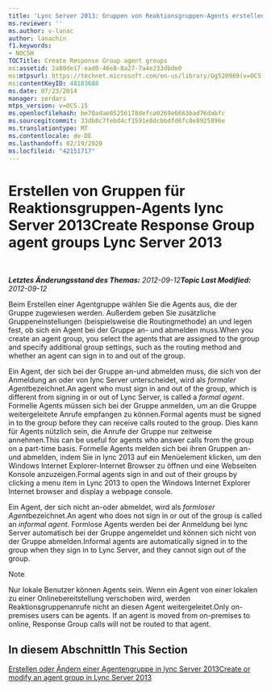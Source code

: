 ```yaml
---
title: 'Lync Server 2013: Gruppen von Reaktionsgruppen-Agents erstellen'
ms.reviewer: ''
ms.author: v-lanac
author: lanachin
f1.keywords:
- NOCSH
TOCTitle: Create Response Group agent groups
ms:assetid: 2a80de17-ead0-46e8-8a27-7a4e233dbde0
ms:mtpsurl: https://technet.microsoft.com/en-us/library/Gg520969(v=OCS.15)
ms:contentKeyID: 48183688
ms.date: 07/23/2014
manager: serdars
mtps_version: v=OCS.15
ms.openlocfilehash: be70adae85256178defca0269e6663bad76dabfc
ms.sourcegitcommit: 33db8c7febd4cf1591e8dcbbdfd6fc8e8925896e
ms.translationtype: MT
ms.contentlocale: de-DE
ms.lasthandoff: 02/19/2020
ms.locfileid: "42151717"
---
```

<div data-xmlns="http://www.w3.org/1999/xhtml">

<div class="topic" data-xmlns="http://www.w3.org/1999/xhtml" data-msxsl="urn:schemas-microsoft-com:xslt" data-cs="http://msdn.microsoft.com/">

<div data-asp="https://msdn2.microsoft.com/asp">

# <a name="create-response-group-agent-groups-lync-server-2013"></a><span data-ttu-id="20f24-102">Erstellen von Gruppen für Reaktionsgruppen-Agents lync Server 2013</span><span class="sxs-lookup"><span data-stu-id="20f24-102">Create Response Group agent groups Lync Server 2013</span></span>

</div>

<div id="mainSection">

<div id="mainBody">

<span> </span>

<span data-ttu-id="20f24-103">_**Letztes Änderungsstand des Themas:** 2012-09-12_</span><span class="sxs-lookup"><span data-stu-id="20f24-103">_**Topic Last Modified:** 2012-09-12_</span></span>

<span data-ttu-id="20f24-104">Beim Erstellen einer Agentgruppe wählen Sie die Agents aus, die der Gruppe zugewiesen werden. Außerdem geben Sie zusätzliche Gruppeneinstellungen (beispielsweise die Routingmethode) an und legen fest, ob sich ein Agent bei der Gruppe an- und abmelden muss.</span><span class="sxs-lookup"><span data-stu-id="20f24-104">When you create an agent group, you select the agents that are assigned to the group and specify additional group settings, such as the routing method and whether an agent can sign in to and out of the group.</span></span>

<span data-ttu-id="20f24-105">Ein Agent, der sich bei der Gruppe an-und abmelden muss, die sich von der Anmeldung an oder von lync Server unterscheidet, wird als *formaler Agent*bezeichnet.</span><span class="sxs-lookup"><span data-stu-id="20f24-105">An agent who must sign in and out of the group, which is different from signing in or out of Lync Server, is called a *formal agent*.</span></span> <span data-ttu-id="20f24-106">Formelle Agents müssen sich bei der Gruppe anmelden, um an die Gruppe weitergeleitete Anrufe empfangen zu können.</span><span class="sxs-lookup"><span data-stu-id="20f24-106">Formal agents must be signed in to the group before they can receive calls routed to the group.</span></span> <span data-ttu-id="20f24-107">Dies kann für Agents nützlich sein, die Anrufe der Gruppe nur zeitweise annehmen.</span><span class="sxs-lookup"><span data-stu-id="20f24-107">This can be useful for agents who answer calls from the group on a part-time basis.</span></span> <span data-ttu-id="20f24-108">Formelle Agents melden sich bei ihren Gruppen an-und abmelden, indem Sie in lync 2013 auf ein Menüelement klicken, um den Windows Internet Explorer-Internet Browser zu öffnen und eine Webseiten Konsole anzuzeigen.</span><span class="sxs-lookup"><span data-stu-id="20f24-108">Formal agents sign in and out of their groups by clicking a menu item in Lync 2013 to open the Windows Internet Explorer Internet browser and display a webpage console.</span></span>

<span data-ttu-id="20f24-109">Ein Agent, der sich nicht an-oder abmeldet, wird als *formloser Agent*bezeichnet.</span><span class="sxs-lookup"><span data-stu-id="20f24-109">An agent who does not sign in or out of the group is called an *informal agent*.</span></span> <span data-ttu-id="20f24-110">Formlose Agents werden bei der Anmeldung bei lync Server automatisch bei der Gruppe angemeldet und können sich nicht von der Gruppe abmelden.</span><span class="sxs-lookup"><span data-stu-id="20f24-110">Informal agents are automatically signed in to the group when they sign in to Lync Server, and they cannot sign out of the group.</span></span>

<div>


> [!NOTE]  
> <span data-ttu-id="20f24-p103">Nur lokale Benutzer können Agents sein. Wenn ein Agent von einer lokalen zu einer Onlinebereitstellung verschoben wird, werden Reaktionsgruppenanrufe nicht an diesen Agent weitergeleitet.</span><span class="sxs-lookup"><span data-stu-id="20f24-p103">Only on-premises users can be agents. If an agent is moved from on-premises to online, Response Group calls will not be routed to that agent.</span></span>



</div>

<div>

## <a name="in-this-section"></a><span data-ttu-id="20f24-113">In diesem Abschnitt</span><span class="sxs-lookup"><span data-stu-id="20f24-113">In This Section</span></span>

[<span data-ttu-id="20f24-114">Erstellen oder Ändern einer Agentengruppe in lync Server 2013</span><span class="sxs-lookup"><span data-stu-id="20f24-114">Create or modify an agent group in Lync Server 2013</span></span>](lync-server-2013-create-or-modify-an-agent-group.md)

</div>

</div>

<span> </span>

</div>

</div>

</div>

